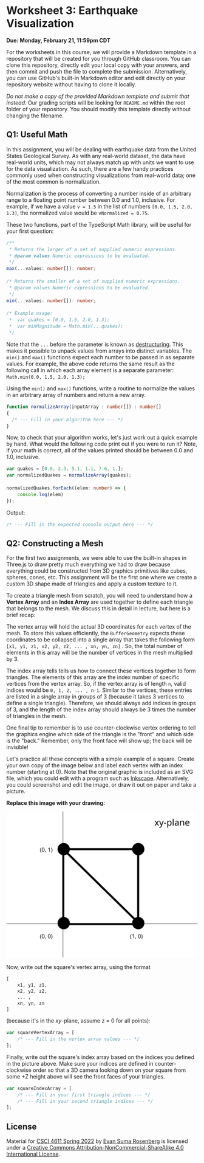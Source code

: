 # Worksheet 3: Earthquake Visualization

**Due: Monday, February 21, 11:59pm CDT**

For the worksheets in this course, we will provide a Markdown template in a repository that will be created for you through GitHub classroom.  You can clone this repository, directly edit your local copy with your answers, and then commit and push the file to complete the submission.  Alternatively, you can use GitHub's built-in Markdown editor and edit directly on your repository website without having to clone it locally. 

*Do not make a copy of the provided Markdown template and submit that instead.* Our grading scripts will be looking for `README.md` within the root folder of your repository.  You should modify this template directly without changing the filename.



## Q1: Useful Math

In this assignment, you will be dealing with earthquake data from the United States Geological Survey. As with any real-world dataset, the data have real-world units, which may not always match up with units we want to use for the data visualization. As such, there are a few handy practices commonly used when constructing visualizations from real-world data; one of the most common is normalization.

Normalization is the process of converting a number inside of an arbitrary range to a floating point number between 0.0 and 1.0, inclusive. For example, if we have a value `v = 1.5` in the list of numbers `[0.0, 1.5, 2.0, 1.3]`, the normalized value would be `vNormalized = 0.75`.

These two functions, part of the TypeScript Math library, will be useful for your first question: 

```typescript
/**
 * Returns the larger of a set of supplied numeric expressions.
 * @param values Numeric expressions to be evaluated.
 */
max(...values: number[]): number;

/* Returns the smaller of a set of supplied numeric expressions.
 * @param values Numeric expressions to be evaluated.
 */
min(...values: number[]): number;
 
/* Example usage:
 *	var quakes = [0.0, 1.5, 2.0, 1.3];
 *	var minMagnitude = Math.min(...quakes);
 */
```

Note that the `...` before the parameter is known as [destructuring](https://developer.mozilla.org/en-US/docs/Web/JavaScript/Reference/Operators/Destructuring_assignment).  This makes it possible to unpack values from arrays into distinct variables.  The `min()` and `max()` functions expect each number to be passed in as separate values.  For example, the above code returns the same result as the following call in which each array element is a separate parameter: `Math.min(0.0, 1.5, 2.0, 1.3);` 

Using the `min()` and `max()` functions, write a routine to normalize the values in an arbitrary array of numbers and return a new array. 

```typescript
function normalizeArray(inputArray : number[]) : number[]
{
  /* --- Fill in your algorithm here --- */
}
```

Now, to check that your algorithm works, let's just work out a quick example by hand.  What would the following code print out if you were to run it? Note, if your math is correct, all of the values printed should be between 0.0 and 1.0, inclusive.

```typescript
var quakes = [0.0, 2.3, 5.1, 1.1, 7.6, 1.];
var normalizedQuakes = normalizeArray(quakes);

normalizedQuakes.forEach((elem: number) => {
    console.log(elem)
});
```

Output: 

```typescript
/* --- Fill in the expected console output here --- */
```



## Q2: Constructing a Mesh

For the first two assignments, we were able to use the built-in shapes in Three.js to draw pretty much everything we had to draw because everything could be constructed from 3D graphics primitives like cubes, spheres, cones, etc.  This assignment will be the first one where we create a custom 3D shape made of triangles and apply a custom texture to it.

To create a triangle mesh from scratch, you will need to understand how a **Vertex Array** and an **Index Array** are used together to define each triangle that belongs to the mesh.  We discuss this in detail in lecture, but here is a brief recap:  

The vertex array will hold the actual 3D coordinates for each vertex of the mesh.  To store this values efficiently, the `BufferGeometry` expects these coordinates to be collapsed into a single array that takes the following form `[x1, y1, z1, x2, y2, z2, ... , xn, yn, zn]` .  So, the total number of elements in this array will be the number of vertices in the mesh multiplied by 3.

The index array tells tells us how to connect these vertices together to form triangles.  The elements of this array are the index number of specific vertices from the vertex array.  So, if the vertex array is of length `n`, valid indices would be `0, 1, 2, ... , n-1`.  Similar to the vertices, these entries are listed in a single array in groups of 3 (because it takes 3 vertices to define a single triangle).  Therefore, we should always add indices in groups of 3, and the length of the index array should always be 3 times the number of triangles in the mesh.

One final tip to remember is to use counter-clockwise vertex ordering to tell the graphics engine which side of the triangle is the "front" and which side is the "back."  Remember, only the front face will show up; the back will be invisible!  

Let's practice all these concepts with a simple example of a square.  Create your own copy of the image below and label each vertex with an index number (starting at 0).  Note that the original graphic is included as an SVG file, which you could edit with a program such as [Inkscape](https://inkscape.org/).  Alternatively, you could screenshot and edit the image, or draw it out on paper and take a picture.

**Replace this image with your drawing:**

![](./images/square.svg)

Now, write out the square's vertex array, using the format 
```
[
    x1, y1, z1, 
    x2, y2, z2, 
    ... , 
    xn, yn, zn
]
``` 
(because it's in the *xy*-plane, assume z = 0 for all points):

```typescript
var squareVertexArray = [
	/* --- Fill in the vertex array values --- */
];
```

Finally, write out the square's index array based on the indices you defined in the picture above. Make sure your indices are defined in counter-clockwise order so that a 3D camera looking down on your square from some +Z height above will see the front faces of your triangles.

```typescript
var squareIndexArray = [
    /* --- Fill in your first triangle indices --- */
    /* --- Fill in your second triangle indices --- */
];
```



## License

Material for [CSCI 4611 Spring 2022](https://canvas.umn.edu/courses/290928/assignments/syllabus) by [Evan Suma Rosenberg](https://illusioneering.umn.edu/) is licensed under a [Creative Commons Attribution-NonCommercial-ShareAlike 4.0 International License](http://creativecommons.org/licenses/by-nc-sa/4.0/).
